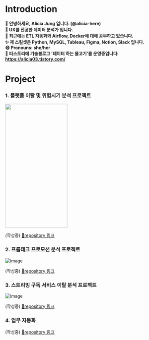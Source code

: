 # Introduction
**👋 안녕하세요, Alicia Jung 입니다. (@alicia-here)                       
👀 UX를 전공한 데이터 분석가 입니다.                      
🌱 최근에는 ETL 자동화와 Airflow, Docker에 대해 공부하고 있습니다.                      
✨ 제 스킬셋은 Python, MySQL, Tableau, Figma, Notion, Slack 입니다.                           
😄 Pronouns: she/her                        
🔗 티스토리에 기술블로그 '데이터 하는 물고기'를 운영중입니다: https://alicia03.tistory.com/**

# Project
### 1. 플랫폼 이탈 및 위험시기 분석 프로젝트
<img src="[이미지주소](https://github.com/user-attachments/assets/8a6ef6c9-0ff7-45a8-a59d-96fa5f327b40).png" width="200" height="400"/>

(작성중) 
[🔗repository 링크](https://github.com/alicia-here/platform-project.git)

### 2. 프롭테크 프로모션 분석 프로젝트 
![image](https://github.com/user-attachments/assets/3127644c-eea9-4d5e-a1f8-d48ca780f22d)

(작성중)
[🔗repository 링크](https://github.com/alicia-here/proptech-promtion-project.git)

### 3. 스트리밍 구독 서비스 이탈 분석 프로젝트 
![image](https://github.com/user-attachments/assets/f113ad60-247c-4002-a5a5-8902c5a51aaf)

(작성중)
[🔗repository 링크](https://github.com/alicia-here/streaming-subsciption-project.git)

### 4. 업무 자동화 
(작성중) 
[🔗repository 링크](https://github.com/alicia-here/ecommerce-automization.git)

<!---
alicia-here/alicia-here is a ✨ special ✨ repository because its `README.md` (this file) appears on your GitHub profile.
You can click the Preview link to take a look at your changes.
--->
